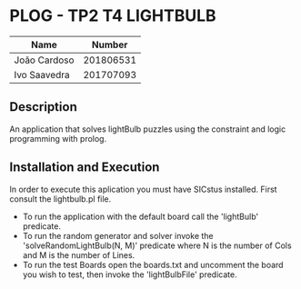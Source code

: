 # PLOG - TP2 T4 LIGHTBULB

| Name             | Number    |
| ---------------- | --------- |
| João Cardoso     | 201806531 |
| Ivo Saavedra     | 201707093 |

## Description 
An application that solves lightBulb puzzles using the constraint and logic programming
with prolog.

## **Installation and Execution**
In order to execute this aplication you must have SICstus installed.
First consult the lightbulb.pl file.
+ To run the application with the default board call the 'lightBulb' predicate.
+ To run the random generator and solver invoke the 'solveRandomLightBulb(N, M)' predicate
where N is the number of Cols and M is the number of Lines.
+ To run the test Boards open the boards.txt and uncomment the board you wish to test,
then invoke the 'lightBulbFile' predicate.